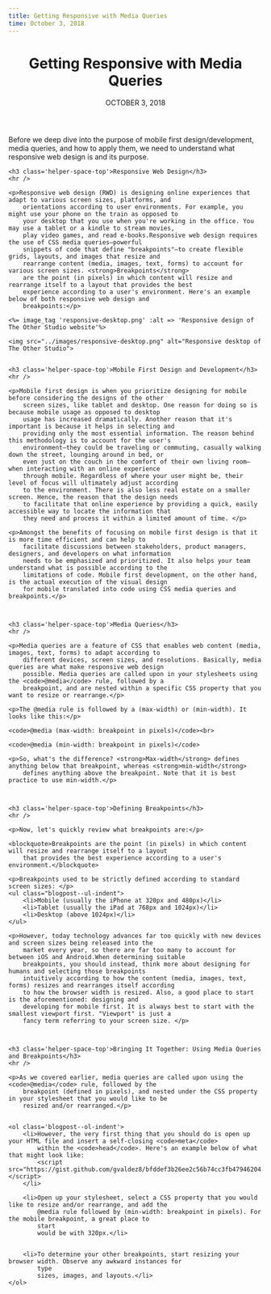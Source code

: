```yaml
---
title: Getting Responsive with Media Queries
time: October 3, 2018
---
```


<main class='blogposts__container'>
    <header>
        <h1>Getting Responsive with Media Queries</h1>
        <time datetime="2018-10-03">OCTOBER 3, 2018</time>
    </header>
    <p>Before we deep dive into the purpose of mobile first design/development, media queries, and how to apply them,
        we need to understand what responsive web design is and its purpose.</p>

    <h3 class='helper-space-top'>Responsive Web Design</h3>
    <hr />

    <p>Responsive web design (RWD) is designing online experiences that adapt to various screen sizes, platforms, and
        orientations according to user environments. For example, you might use your phone on the train as opposed to
        your desktop that you use when you're working in the office. You may use a tablet or a kindle to stream movies,
        play video games, and read e-books.Responsive web design requires the use of CSS media queries—powerful
        snippets of code that define "breakpoints"—to create flexible grids, layouts, and images that resize and
        rearrange content (media, images, text, forms) to account for various screen sizes. <strong>Breakpoints</strong>
        are the point (in pixels) in which content will resize and rearrange itself to a layout that provides the best
        experience according to a user's environment. Here's an example below of both responsive web design and
        breakpoints:</p>

    <%= image_tag 'responsive-desktop.png' :alt => 'Responsive design of The Other Studio website'%>

    <img src="../images/responsive-desktop.png" alt="Responsive desktop of The Other Studio">


    <h3 class='helper-space-top'>Mobile First Design and Development</h3>
    <hr />

    <p>Mobile first design is when you prioritize designing for mobile before considering the designs of the other
        screen sizes, like tablet and desktop. One reason for doing so is because mobile usage as opposed to desktop
        usage has increased dramatically. Another reason that it's important is because it helps in selecting and
        providing only the most essential information. The reason behind this methodology is to account for the user's
        environment—they could be traveling or commuting, casually walking down the street, lounging around in bed, or
        even just on the couch in the comfort of their own living room—when interacting with an online experience
        through mobile. Regardless of where your user might be, their level of focus will ultimately adjust according
        to the environment. There is also less real estate on a smaller screen. Hence, the reason that the design needs
        to facilitate that online experience by providing a quick, easily accessible way to locate the information that
        they need and process it within a limited amount of time. </p>

    <p>Amongst the benefits of focusing on mobile first design is that it is more time efficient and can help to
        facilitate discussions between stakeholders, product managers, designers, and developers on what information
        needs to be emphasized and prioritized. It also helps your team understand what is possible according to the
        limitations of code. Mobile first development, on the other hand, is the actual execution of the visual design
        for mobile translated into code using CSS media queries and breakpoints.</p>



    <h3 class='helper-space-top'>Media Queries</h3>
    <hr />

    <p>Media queries are a feature of CSS that enables web content (media, images, text, forms) to adapt according to
        different devices, screen sizes, and resolutions. Basically, media queries are what make responsive web design
        possible. Media queries are called upon in your stylesheets using the <code>@media</code> rule, followed by a
        breakpoint, and are nested within a specific CSS property that you want to resize or rearrange.</p>

    <p>The @media rule is followed by a (max-width) or (min-width). It looks like this:</p>

    <code>@media (max-width: breakpoint in pixels)</code><br>

    <code>@media (min-width: breakpoint in pixels)</code>

    <p>So, what's the difference? <strong>Max-width</strong> defines anything below that breakpoint, whereas <strong>min-width</strong>
        defines anything above the breakpoint. Note that it is best practice to use min-width.</p>



    <h3 class='helper-space-top'>Defining Breakpoints</h3>
    <hr />

    <p>Now, let's quickly review what breakpoints are:</p>

    <blockquote>Breakpoints are the point (in pixels) in which content will resize and rearrange itself to a layout
        that provides the best experience according to a user's environment.</blockquote>

    <p>Breakpoints used to be strictly defined according to standard screen sizes: </p>
    <ul class="blogpost--ul-indent">
        <li>Mobile (usually the iPhone at 320px and 480px)</li>
        <li>Tablet (usually the iPad at 768px and 1024px)</li>
        <li>Desktop (above 1024px)</li>
    </ul>

    <p>However, today technology advances far too quickly with new devices and screen sizes being released into the
        market every year, so there are far too many to account for between iOS and Android.When determining suitable
        breakpoints, you should instead, think more about designing for humans and selecting those breakpoints
        intuitively according to how the content (media, images, text, forms) resizes and rearranges itself according
        to how the browser width is resized. Also, a good place to start is the aforementioned: designing and
        developing for mobile first. It is always best to start with the smallest viewport first. "Viewport" is just a
        fancy term referring to your screen size. </p>



    <h3 class='helper-space-top'>Bringing It Together: Using Media Queries and Breakpoints</h3>
    <hr />

    <p>As we covered earlier, media queries are called upon using the <code>@media</code> rule, followed by the
        breakpoint (defined in pixels), and nested under the CSS property in your stylesheet that you would like to be
        resized and/or rearranged.</p>


    <ol class='blogpost--ol-indent'>
        <li>However, the very first thing that you should do is open up your HTML file and insert a self-closing <code>meta</code>
            within the <code>head</code>. Here's an example below of what that might look like:
            <script src="https://gist.github.com/gvaldez8/bfddef3b26ee2c56b74cc3fb47946204.js"></script>
        </li>

        <li>Open up your stylesheet, select a CSS property that you would like to resize and/or rearrange, and add the
            @media rule followed by (min-width: breakpoint in pixels). For the mobile breakpoint, a great place to
            start
            would be with 320px.</li>


        <li>To determine your other breakpoints, start resizing your browser width. Observe any awkward instances for
            type
            sizes, images, and layouts.</li>
    </ol>
</main>